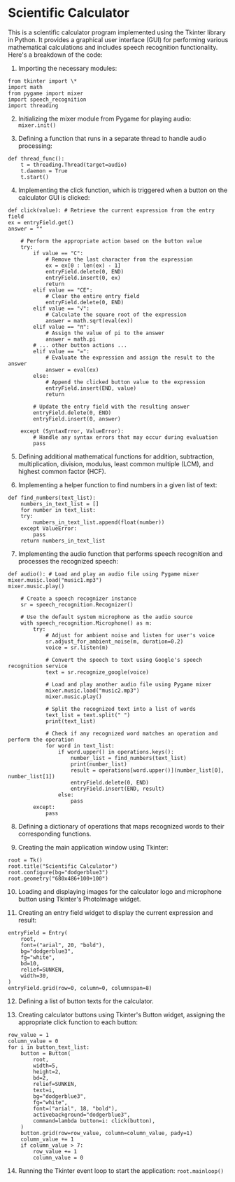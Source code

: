 # Scientific Calculator

This is a scientific calculator program implemented using the Tkinter library in Python. It provides a graphical user interface (GUI) for performing various mathematical calculations and includes speech recognition functionality. Here's a breakdown of the code:

1. Importing the necessary modules:

```
from tkinter import \*
import math
from pygame import mixer
import speech_recognition
import threading
```

2. Initializing the mixer module from Pygame for playing audio:
   `mixer.init()`

3. Defining a function that runs in a separate thread to handle audio processing:

```
def thread_func():
    t = threading.Thread(target=audio)
    t.daemon = True
    t.start()
```

4. Implementing the click function, which is triggered when a button on the calculator GUI is clicked:

```
def click(value): # Retrieve the current expression from the entry field
ex = entryField.get()
answer = ""

    # Perform the appropriate action based on the button value
    try:
        if value == "C":
            # Remove the last character from the expression
            ex = ex[0 : len(ex) - 1]
            entryField.delete(0, END)
            entryField.insert(0, ex)
            return
        elif value == "CE":
            # Clear the entire entry field
            entryField.delete(0, END)
        elif value == "√":
            # Calculate the square root of the expression
            answer = math.sqrt(eval(ex))
        elif value == "π":
            # Assign the value of pi to the answer
            answer = math.pi
        # ... other button actions ...
        elif value == "=":
            # Evaluate the expression and assign the result to the answer
            answer = eval(ex)
        else:
            # Append the clicked button value to the expression
            entryField.insert(END, value)
            return

        # Update the entry field with the resulting answer
        entryField.delete(0, END)
        entryField.insert(0, answer)

    except (SyntaxError, ValueError):
        # Handle any syntax errors that may occur during evaluation
        pass

```

5. Defining additional mathematical functions for addition, subtraction, multiplication, division, modulus, least common multiple (LCM), and highest common factor (HCF).

6. Implementing a helper function to find numbers in a given list of text:

```
def find_numbers(text_list):
    numbers_in_text_list = []
    for number in text_list:
    try:
        numbers_in_text_list.append(float(number))
    except ValueError:
        pass
    return numbers_in_text_list
```

7. Implementing the audio function that performs speech recognition and processes the recognized speech:

```
def audio(): # Load and play an audio file using Pygame mixer
mixer.music.load("music1.mp3")
mixer.music.play()

    # Create a speech recognizer instance
    sr = speech_recognition.Recognizer()

    # Use the default system microphone as the audio source
    with speech_recognition.Microphone() as m:
        try:
            # Adjust for ambient noise and listen for user's voice
            sr.adjust_for_ambient_noise(m, duration=0.2)
            voice = sr.listen(m)

            # Convert the speech to text using Google's speech recognition service
            text = sr.recognize_google(voice)

            # Load and play another audio file using Pygame mixer
            mixer.music.load("music2.mp3")
            mixer.music.play()

            # Split the recognized text into a list of words
            text_list = text.split(" ")
            print(text_list)

            # Check if any recognized word matches an operation and perform the operation
            for word in text_list:
                if word.upper() in operations.keys():
                    number_list = find_numbers(text_list)
                    print(number_list)
                    result = operations[word.upper()](number_list[0], number_list[1])
                    entryField.delete(0, END)
                    entryField.insert(END, result)
                else:
                    pass
        except:
            pass
```

8. Defining a dictionary of operations that maps recognized words to their corresponding functions.

9. Creating the main application window using Tkinter:

```
root = Tk()
root.title("Scientific Calculator")
root.configure(bg="dodgerblue3")
root.geometry("680x486+100+100")
```

10. Loading and displaying images for the calculator logo and microphone button using Tkinter's PhotoImage widget.

11. Creating an entry field widget to display the current expression and result:

```
entryField = Entry(
    root,
    font=("arial", 20, "bold"),
    bg="dodgerblue3",
    fg="white",
    bd=10,
    relief=SUNKEN,
    width=30,
)
entryField.grid(row=0, column=0, columnspan=8)
```

12. Defining a list of button texts for the calculator.

13. Creating calculator buttons using Tkinter's Button widget, assigning the appropriate click function to each button:

```
row_value = 1
column_value = 0
for i in button_text_list:
    button = Button(
        root,
        width=5,
        height=2,
        bd=2,
        relief=SUNKEN,
        text=i,
        bg="dodgerblue3",
        fg="white",
        font=("arial", 18, "bold"),
        activebackground="dodgerblue3",
        command=lambda button=i: click(button),
    )
    button.grid(row=row_value, column=column_value, pady=1)
    column_value += 1
    if column_value > 7:
        row_value += 1
        column_value = 0
```

14. Running the Tkinter event loop to start the application:
    `root.mainloop()`
